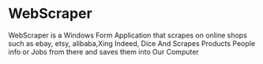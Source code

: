 # WebScraper
WebScraper is a Windows Form Application that scrapes on online shops such as ebay, etsy, alibaba,Xing Indeed, Dice
And Scrapes Products People info or Jobs from there and saves them into Our Computer
